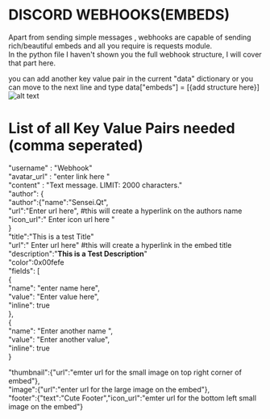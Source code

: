 # DISCORD WEBHOOKS(EMBEDS)
Apart from sending simple messages , webhooks are capable of sending rich/beautiful embeds and all you require is requests module.<br/>
 In the python file I haven't shown you the full webhook structure, I will cover that part here.<br/>

you can add another key value pair in the current "data" dictionary or you can move to the next line and type data["embeds"] = [{add structure here}] <br/>
![alt text](https://confighub.photos/images/1BNe9tOFqLElVBAEd7IXVfBKv.png)




# List of all Key Value Pairs needed (comma seperated)
"username"   : "Webhook"<br/>
"avatar_url" : "enter link here "<br/>
"content"    : "Text message. LIMIT:  2000 characters."<br/>
"author": {<br/>
                    "author":{"name":"Sensei.Qt",<br/>
                    "url":"Enter url here",    #this will create a hyperlink on the authors name <br/>
                    "icon_url":" Enter icon url here "<br/>
            }<br/>
"title":"This is a test Title"<br/>
"url":" Enter url here"             #this will create a hyperlink in the embed title<br/>
"description":"**This is a Test Description**"<br/>
"color":0x00fefe<br/>
"fields": [<br/>
        {<br/>
          "name": "enter name here",<br/>
          "value": "Enter value here",<br/>
          "inline": true<br/>
        },<br/>
        {<br/>
          "name": "Enter another name ",<br/>
          "value": "Enter another value",<br/>
          "inline": true<br/>
        }<br/>
      
"thumbnail":{"url":"emter url for the small image on top right corner of embed"},<br/>
"image":{"url":"enter url for the large image on the embed"},<br/>
"footer":{"text":"Cute Footer","icon_url":"emter url for the bottom left small image on the embed"}<br/>
